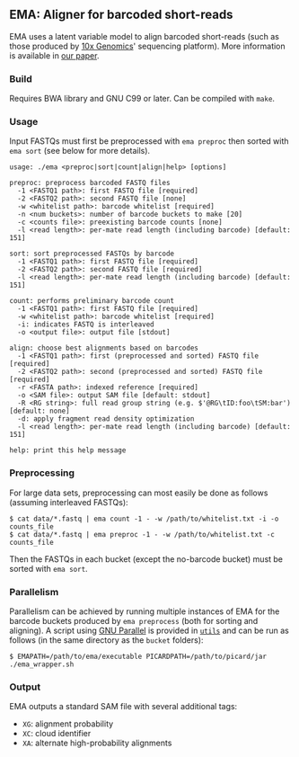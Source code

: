 EMA: Aligner for barcoded short-reads
-------------------------------------

EMA uses a latent variable model to align barcoded short-reads (such as those produced by [10x Genomics](https://www.10xgenomics.com)' sequencing platform). More information is available in [our paper](https://www.biorxiv.org/content/early/2017/11/16/220236).

### Build
Requires BWA library and GNU C99 or later. Can be compiled with `make`.

### Usage
Input FASTQs must first be preprocessed with `ema preproc` then sorted with `ema sort` (see below for more details). 

```
usage: ./ema <preproc|sort|count|align|help> [options]

preproc: preprocess barcoded FASTQ files
  -1 <FASTQ1 path>: first FASTQ file [required]
  -2 <FASTQ2 path>: second FASTQ file [none]
  -w <whitelist path>: barcode whitelist [required]
  -n <num buckets>: number of barcode buckets to make [20]
  -c <counts file>: preexisting barcode counts [none]
  -l <read length>: per-mate read length (including barcode) [default: 151]

sort: sort preprocessed FASTQs by barcode
  -1 <FASTQ1 path>: first FASTQ file [required]
  -2 <FASTQ2 path>: second FASTQ file [required]
  -l <read length>: per-mate read length (including barcode) [default: 151]

count: performs preliminary barcode count
  -1 <FASTQ1 path>: first FASTQ file [required]
  -w <whitelist path>: barcode whitelist [required]
  -i: indicates FASTQ is interleaved
  -o <output file>: output file [stdout]

align: choose best alignments based on barcodes
  -1 <FASTQ1 path>: first (preprocessed and sorted) FASTQ file [required]
  -2 <FASTQ2 path>: second (preprocessed and sorted) FASTQ file [required]
  -r <FASTA path>: indexed reference [required]
  -o <SAM file>: output SAM file [default: stdout]
  -R <RG string>: full read group string (e.g. $'@RG\tID:foo\tSM:bar') [default: none]
  -d: apply fragment read density optimization
  -l <read length>: per-mate read length (including barcode) [default: 151]

help: print this help message
```

### Preprocessing

For large data sets, preprocessing can most easily be done as follows (assuming interleaved FASTQs):

```
$ cat data/*.fastq | ema count -1 - -w /path/to/whitelist.txt -i -o counts_file
$ cat data/*.fastq | ema preproc -1 - -w /path/to/whitelist.txt -c counts_file
```

Then the FASTQs in each bucket (except the no-barcode bucket) must be sorted with `ema sort`.

### Parallelism

Parallelism can be achieved by running multiple instances of EMA for the barcode buckets produced by `ema preprocess` (both for sorting and aligning). A script using [GNU Parallel](https://www.gnu.org/software/parallel/) is provided in [`utils`](util/) and can be run as follows (in the same directory as the `bucket` folders):

```
$ EMAPATH=/path/to/ema/executable PICARDPATH=/path/to/picard/jar ./ema_wrapper.sh
```

### Output

EMA outputs a standard SAM file with several additional tags:

- `XG`: alignment probability
- `XC`: cloud identifier
- `XA`: alternate high-probability alignments
